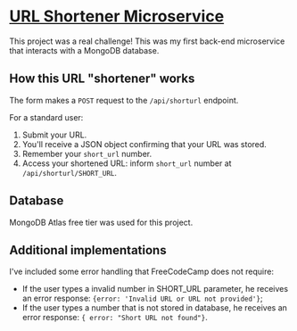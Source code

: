 # [URL Shortener Microservice](https://www.freecodecamp.org/learn/back-end-development-and-apis/back-end-development-and-apis-projects/url-shortener-microservice)

This project was a real challenge! This was my first back-end microservice that interacts with a MongoDB database.

## How this URL "shortener" works

The form makes a `POST` request to the `/api/shorturl` endpoint.

For a standard user:
1. Submit your URL.
2. You'll receive a JSON object confirming that your URL was stored.
3. Remember your `short_url` number.
4. Access your shortened URL: inform `short_url` number at `/api/shorturl/SHORT_URL`.

## Database

MongoDB Atlas free tier was used for this project.

## Additional implementations
I've included some error handling that FreeCodeCamp does not require:

- If the user types a invalid number in SHORT_URL parameter, he receives an error response: `{error: 'Invalid URL or URL not provided'}`;
- If the user types a number that is not stored in database, he receives an error response: `{ error: "Short URL not found"}`.
